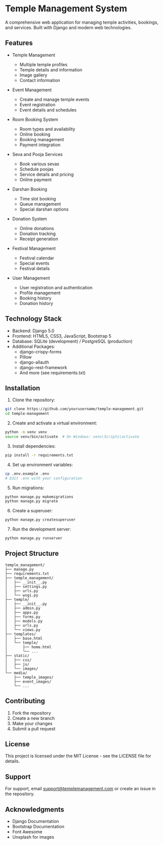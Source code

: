 # Temple Management System

A comprehensive web application for managing temple activities, bookings, and services. Built with Django and modern web technologies.

## Features

- Temple Management
  - Multiple temple profiles
  - Temple details and information
  - Image gallery
  - Contact information

- Event Management
  - Create and manage temple events
  - Event registration
  - Event details and schedules

- Room Booking System
  - Room types and availability
  - Online booking
  - Booking management
  - Payment integration

- Seva and Pooja Services
  - Book various sevas
  - Schedule poojas
  - Service details and pricing
  - Online payment

- Darshan Booking
  - Time slot booking
  - Queue management
  - Special darshan options

- Donation System
  - Online donations
  - Donation tracking
  - Receipt generation

- Festival Management
  - Festival calendar
  - Special events
  - Festival details

- User Management
  - User registration and authentication
  - Profile management
  - Booking history
  - Donation history

## Technology Stack

- Backend: Django 5.0
- Frontend: HTML5, CSS3, JavaScript, Bootstrap 5
- Database: SQLite (development) / PostgreSQL (production)
- Additional Packages:
  - django-crispy-forms
  - Pillow
  - django-allauth
  - django-rest-framework
  - And more (see requirements.txt)

## Installation

1. Clone the repository:
```bash
git clone https://github.com/yourusername/temple-management.git
cd temple-management
```

2. Create and activate a virtual environment:
```bash
python -m venv venv
source venv/bin/activate  # On Windows: venv\Scripts\activate
```

3. Install dependencies:
```bash
pip install -r requirements.txt
```

4. Set up environment variables:
```bash
cp .env.example .env
# Edit .env with your configuration
```

5. Run migrations:
```bash
python manage.py makemigrations
python manage.py migrate
```

6. Create a superuser:
```bash
python manage.py createsuperuser
```

7. Run the development server:
```bash
python manage.py runserver
```

## Project Structure

```
temple_management/
├── manage.py
├── requirements.txt
├── temple_management/
│   ├── __init__.py
│   ├── settings.py
│   ├── urls.py
│   └── wsgi.py
├── temple/
│   ├── __init__.py
│   ├── admin.py
│   ├── apps.py
│   ├── forms.py
│   ├── models.py
│   ├── urls.py
│   └── views.py
├── templates/
│   ├── base.html
│   └── temple/
│       ├── home.html
│       └── ...
├── static/
│   ├── css/
│   ├── js/
│   └── images/
└── media/
    ├── temple_images/
    ├── event_images/
    └── ...
```

## Contributing

1. Fork the repository
2. Create a new branch
3. Make your changes
4. Submit a pull request

## License

This project is licensed under the MIT License - see the LICENSE file for details.

## Support

For support, email support@templemanagement.com or create an issue in the repository.

## Acknowledgments

- Django Documentation
- Bootstrap Documentation
- Font Awesome
- Unsplash for images 